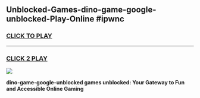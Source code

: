 
## Unblocked-Games-dino-game-google-unblocked-Play-Online #ipwnc
<h3>
<a href="https://news.freeplayer.one?title=dino-game-google-unblocked&ref=3">CLICK TO PLAY</a></h3>
<hr>

<h3>
<a href="https://news.freeplayer.one?title=dino-game-google-unblocked&ref=3">CLICK 2 PLAY</a>
  
</h3>

<a href="https://news.freeplayer.one?title=dino-game-google-unblocked&ref=3"><img src="https://clearcache.store/games.png"></a>


**dino-game-google-unblocked games unblocked: Your Gateway to Fun and Accessible Online Gaming**
